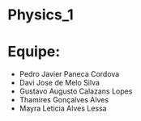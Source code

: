 # Physics_1

# Equipe:
* Pedro Javier Paneca Cordova
* Davi Jose de Melo Silva
* Gustavo Augusto Calazans Lopes
* Thamires Gonçalves Alves
* Mayra Leticia Alves Lessa
